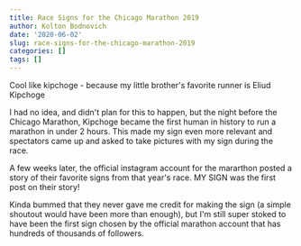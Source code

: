 ```yaml
---
title: Race Signs for the Chicago Marathon 2019
author: Kolton Bodnovich
date: '2020-06-02'
slug: race-signs-for-the-chicago-marathon-2019
categories: []
tags: []
---
```



Cool like kipchoge - because my little brother's favorite runner is Eliud Kipchoge

I had no idea, and didn't plan for this to happen, but the night before the Chicago Marathon, Kipchoge became the first human in history to run a marathon in under 2 hours. This made my sign even more relevant and spectators came up and asked to take pictures with my sign during the race. 

A few weeks later, the official instagram account for the mararthon posted a story of their favorite signs from that year's race. MY SIGN was the first post on their story! 

Kinda bummed that they never gave me credit for making the sign (a simple shoutout would have been more than enough), but I'm still super stoked to have been the first sign chosen by the official marathon account that has hundreds of thousands of followers. 